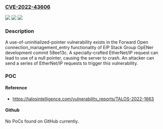 ### [CVE-2022-43606](https://cve.mitre.org/cgi-bin/cvename.cgi?name=CVE-2022-43606)
![](https://img.shields.io/static/v1?label=Product&message=OpENer&color=blue)
![](https://img.shields.io/static/v1?label=Version&message=%3D%20development%20commit%2058ee13c%20&color=brighgreen)
![](https://img.shields.io/static/v1?label=Vulnerability&message=CWE-824%3A%20Access%20of%20Uninitialized%20Pointer&color=brighgreen)

### Description

A use-of-uninitialized-pointer vulnerability exists in the Forward Open connection_management_entry functionality of EIP Stack Group OpENer development commit 58ee13c. A specially-crafted EtherNet/IP request can lead to use of a null pointer, causing the server to crash. An attacker can send a series of EtherNet/IP requests to trigger this vulnerability.

### POC

#### Reference
- https://talosintelligence.com/vulnerability_reports/TALOS-2022-1663

#### Github
No PoCs found on GitHub currently.

